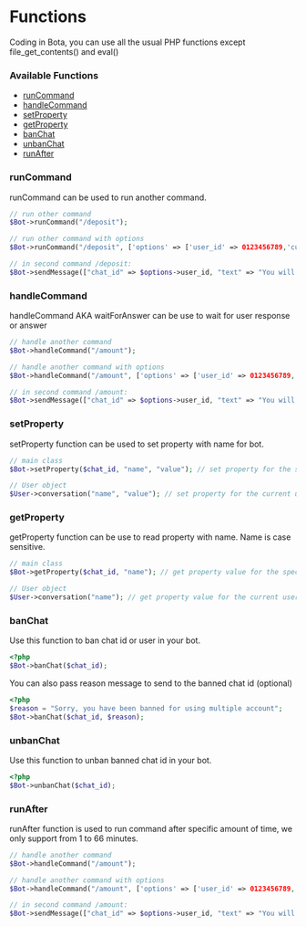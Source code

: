 # Functions

Coding in Bota, you can use all the usual PHP functions except file_get_contents() and eval()

### Available Functions
   * [runCommand](#runcommand)
   * [handleCommand](#handlecommand)
   * [setProperty](#setproperty)
   * [getProperty](#getproperty)
   * [banChat](#banchat)
   * [unbanChat](#unbanchat)
   * [runAfter](#runafter)


### runCommand
runCommand can be used to run another command.  

```php
// run other command
$Bot->runCommand("/deposit");

// run other command with options
$Bot->runCommand("/deposit", ['options' => ['user_id' => 0123456789,'currency' => 'TRX']]);

// in second command /deposit:
$Bot->sendMessage(["chat_id" => $options->user_id, "text" => "You will deposit: " . $options->currency]);
```

### handleCommand
handleCommand AKA waitForAnswer can be use to wait for user response or answer 

```php
// handle another command
$Bot->handleCommand("/amount");

// handle another command with options
$Bot->handleCommand("/amount", ['options' => ['user_id' => 0123456789,'currency' => 'TRX']]);

// in second command /amount:
$Bot->sendMessage(["chat_id" => $options->user_id, "text" => "You will deposit: " . $options->currency]);
```

### setProperty
setProperty function can be used to set property with name for bot.

```php
// main class
$Bot->setProperty($chat_id, "name", "value"); // set property for the specific user

// User object
$User->conversation("name", "value"); // set property for the current user
```


### getProperty
getProperty function can be use to read property with name. Name is case sensitive.
```php
// main class
$Bot->getProperty($chat_id, "name"); // get property value for the specific user

// User object
$User->conversation("name"); // get property value for the current user
```


### banChat
Use this function to ban chat id or user in your bot.
```php
<?php
$Bot->banChat($chat_id);
```
You can also pass reason message to send to the banned chat id (optional)
```php
<?php
$reason = "Sorry, you have been banned for using multiple account";
$Bot->banChat($chat_id, $reason);
```


### unbanChat
Use this function to unban banned chat id in your bot.
```php
<?php
$Bot->unbanChat($chat_id);
```

### runAfter
runAfter function is used to run command after specific amount of time, we only support from 1 to 66 minutes.

```php
// handle another command
$Bot->handleCommand("/amount");

// handle another command with options
$Bot->handleCommand("/amount", ['options' => ['user_id' => 0123456789,'currency' => 'TRX']]);

// in second command /amount:
$Bot->sendMessage(["chat_id" => $options->user_id, "text" => "You will deposit: " . $options->currency]);
```
